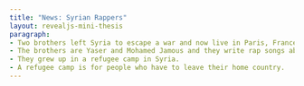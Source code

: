 ```yaml
---
title: "News: Syrian Rappers"
layout: revealjs-mini-thesis
paragraph:
- Two brothers left Syria to escape a war and now live in Paris, France.
- The brothers are Yaser and Mohamed Jamous and they write rap songs about their lives.
- They grew up in a refugee camp in Syria.
- A refugee camp is for people who have to leave their home country.
---
```






